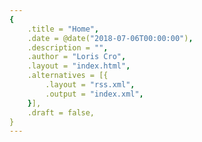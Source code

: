 ```yaml
---
{
    .title = "Home",
    .date = @date("2018-07-06T00:00:00"),
    .description = "",
    .author = "Loris Cro",
    .layout = "index.html",
    .alternatives = [{ 
        .layout = "rss.xml", 
        .output = "index.xml",
    }],
    .draft = false,
}
---
```

